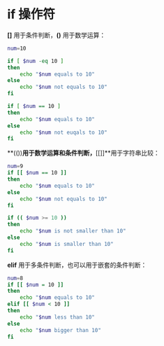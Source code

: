 # if 操作符

**[]** 用于条件判断，**()** 用于数学运算：

```bash
num=10

if [ $num -eq 10 ]
then
    echo "$num equals to 10"
else
    echo "$num not equals to 10"
fi

if [ $num == 10 ]
then
    echo "$num equals to 10"
else
    echo "$num not euqals to 10"
fi
```

**(())**用于数学运算和条件判断，**[[]]**用于字符串比较：

```bash
num=9
if [[ $num == 10 ]]
then
    echo "$num equals to 10"
else
    echo "$num not equals to 10"
fi

if (( $num >= 10 ))
then
    echo "$num is not smaller than 10"
else
    echo "$num is smaller than 10"
fi
```

**elif** 用于多条件判断，也可以用于嵌套的条件判断：

```bash
num=8
if [[ $num = 10 ]]
then
    echo "$num equals to 10"
elif [[ $num < 10 ]]
then
    echo "$num less than 10"
else
    echo "$num bigger than 10"
fi
```
